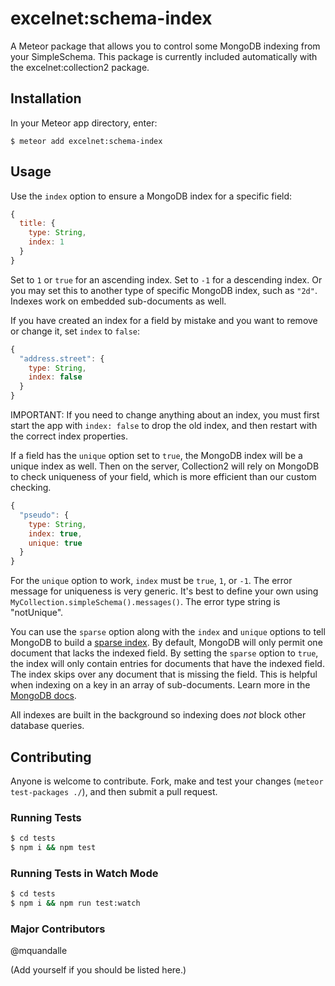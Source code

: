 excelnet:schema-index
=========================

A Meteor package that allows you to control some MongoDB indexing from your SimpleSchema. This package is currently included automatically with the excelnet:collection2 package.

## Installation

In your Meteor app directory, enter:

```
$ meteor add excelnet:schema-index
```

## Usage

Use the `index` option to ensure a MongoDB index for a specific field:

```js
{
  title: {
    type: String,
    index: 1
  }
}
```

Set to `1` or `true` for an ascending index. Set to `-1` for a descending index. Or you may set this to another type of specific MongoDB index, such as `"2d"`. Indexes work on embedded sub-documents as well.

If you have created an index for a field by mistake and you want to remove or change it, set `index` to `false`:

```js
{
  "address.street": {
    type: String,
    index: false
  }
}
```

IMPORTANT: If you need to change anything about an index, you must first start the app with `index: false` to drop the old index, and then restart with the correct index properties.

If a field has the `unique` option set to `true`, the MongoDB index will be a unique index as well. Then on the server, Collection2 will rely on MongoDB to check uniqueness of your field, which is more efficient than our custom checking.

```js
{
  "pseudo": {
    type: String,
    index: true,
    unique: true
  }
}
```

For the `unique` option to work, `index` must be `true`, `1`, or `-1`. The error message for uniqueness is very generic. It's best to define your own using `MyCollection.simpleSchema().messages()`. The error type string is "notUnique".

You can use the `sparse` option along with the `index` and `unique` options to tell MongoDB to build a [sparse index](http://docs.mongodb.org/manual/core/index-sparse/#index-type-sparse). By default, MongoDB will only permit one document that lacks the indexed field. By setting the `sparse` option to `true`, the index will only contain entries for documents that have the indexed field. The index skips over any document that is missing the field. This is helpful when indexing on a key in an array of sub-documents. Learn more in the [MongoDB docs](http://docs.mongodb.org/manual/core/index-unique/#unique-index-and-missing-field).

All indexes are built in the background so indexing does *not* block other database queries.

## Contributing

Anyone is welcome to contribute. Fork, make and test your changes (`meteor test-packages ./`), and then submit a pull request.

### Running Tests

```bash
$ cd tests
$ npm i && npm test
```

### Running Tests in Watch Mode

```bash
$ cd tests
$ npm i && npm run test:watch
```

### Major Contributors

@mquandalle

(Add yourself if you should be listed here.)
